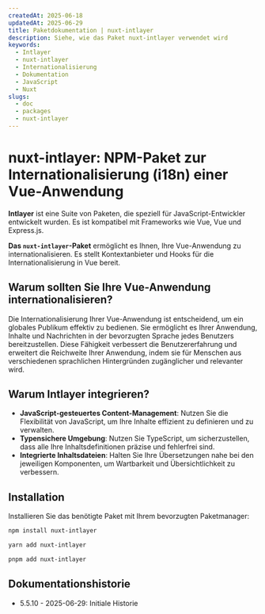 ```yaml
---
createdAt: 2025-06-18
updatedAt: 2025-06-29
title: Paketdokumentation | nuxt-intlayer
description: Siehe, wie das Paket nuxt-intlayer verwendet wird
keywords:
  - Intlayer
  - nuxt-intlayer
  - Internationalisierung
  - Dokumentation
  - JavaScript
  - Nuxt
slugs:
  - doc
  - packages
  - nuxt-intlayer
---
```


# nuxt-intlayer: NPM-Paket zur Internationalisierung (i18n) einer Vue-Anwendung

**Intlayer** ist eine Suite von Paketen, die speziell für JavaScript-Entwickler entwickelt wurden. Es ist kompatibel mit Frameworks wie Vue, Vue und Express.js.

**Das `nuxt-intlayer`-Paket** ermöglicht es Ihnen, Ihre Vue-Anwendung zu internationalisieren. Es stellt Kontextanbieter und Hooks für die Internationalisierung in Vue bereit.

## Warum sollten Sie Ihre Vue-Anwendung internationalisieren?

Die Internationalisierung Ihrer Vue-Anwendung ist entscheidend, um ein globales Publikum effektiv zu bedienen. Sie ermöglicht es Ihrer Anwendung, Inhalte und Nachrichten in der bevorzugten Sprache jedes Benutzers bereitzustellen. Diese Fähigkeit verbessert die Benutzererfahrung und erweitert die Reichweite Ihrer Anwendung, indem sie für Menschen aus verschiedenen sprachlichen Hintergründen zugänglicher und relevanter wird.

## Warum Intlayer integrieren?

- **JavaScript-gesteuertes Content-Management**: Nutzen Sie die Flexibilität von JavaScript, um Ihre Inhalte effizient zu definieren und zu verwalten.
- **Typensichere Umgebung**: Nutzen Sie TypeScript, um sicherzustellen, dass alle Ihre Inhaltsdefinitionen präzise und fehlerfrei sind.
- **Integrierte Inhaltsdateien**: Halten Sie Ihre Übersetzungen nahe bei den jeweiligen Komponenten, um Wartbarkeit und Übersichtlichkeit zu verbessern.

## Installation

Installieren Sie das benötigte Paket mit Ihrem bevorzugten Paketmanager:

```bash packageManager="npm"
npm install nuxt-intlayer
```

```bash packageManager="yarn"
yarn add nuxt-intlayer
```

```bash packageManager="pnpm"
pnpm add nuxt-intlayer
```

## Dokumentationshistorie

- 5.5.10 - 2025-06-29: Initiale Historie
